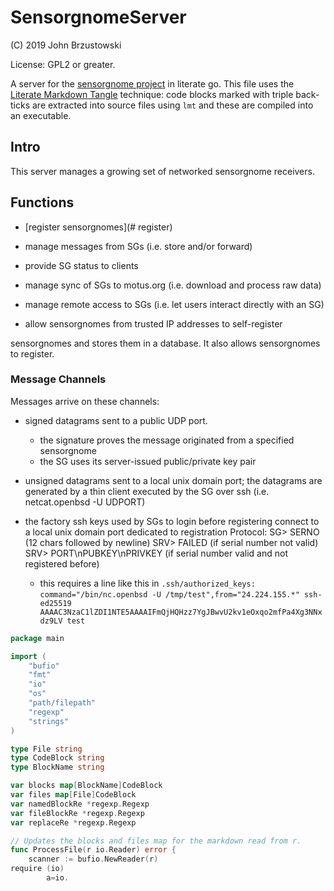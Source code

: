 # SensorgnomeServer #

(C) 2019 John Brzustowski

License: GPL2 or greater.

A server for the [sensorgnome project](https://sensorgnome.org) in literate go.
This file uses the [Literate Markdown Tangle](https://github.com/driusan/lmt) technique:
code blocks marked with triple back-ticks are extracted into source files using `lmt`
and these are compiled into an executable.

## Intro ##
This server manages a growing set of networked sensorgnome receivers.

## Functions ##
- [register sensorgnomes](# register)
- manage messages from SGs (i.e. store and/or forward)
- provide SG status to clients
- manage sync of SGs to motus.org (i.e. download and process raw data)
- manage remote access to SGs (i.e. let users interact directly with an SG)



- allow sensorgnomes from trusted IP addresses to self-register

sensorgnomes and stores them in a database.  It also allows sensorgnomes to register.

### Message Channels ###

Messages arrive on these channels:

- signed datagrams sent to a public UDP port.
   - the signature proves the message originated from a specified sensorgnome
   - the SG uses its server-issued public/private key pair

- unsigned datagrams sent to a local unix domain port; the datagrams are generated by a thin client
  executed by the SG over ssh (i.e. netcat.openbsd -U UDPORT)

- the factory ssh keys used by SGs to login before registering connect to a
  local unix domain port dedicated to registration
  Protocol:
    SG>  SERNO (12 chars followed by newline)
    SRV> FAILED (if serial number not valid)
    SRV> PORT\nPUBKEY\nPRIVKEY (if serial number valid and not registered before)

  - this requires a line like this in `.ssh/authorized_keys:`
  `command="/bin/nc.openbsd -U /tmp/test",from="24.224.155.*" ssh-ed25519 AAAAC3NzaC1lZDI1NTE5AAAAIFmQjHQHzz7YgJBwvU2kv1eOxqo2mfPa4Xg3NNxdz9LV test`

```go
package main

import (
	"bufio"
	"fmt"
	"io"
	"os"
	"path/filepath"
	"regexp"
	"strings"
)

type File string
type CodeBlock string
type BlockName string

var blocks map[BlockName]CodeBlock
var files map[File]CodeBlock
var namedBlockRe *regexp.Regexp
var fileBlockRe *regexp.Regexp
var replaceRe *regexp.Regexp

// Updates the blocks and files map for the markdown read from r.
func ProcessFile(r io.Reader) error {
	scanner := bufio.NewReader(r)
require (io)
        a=io.

